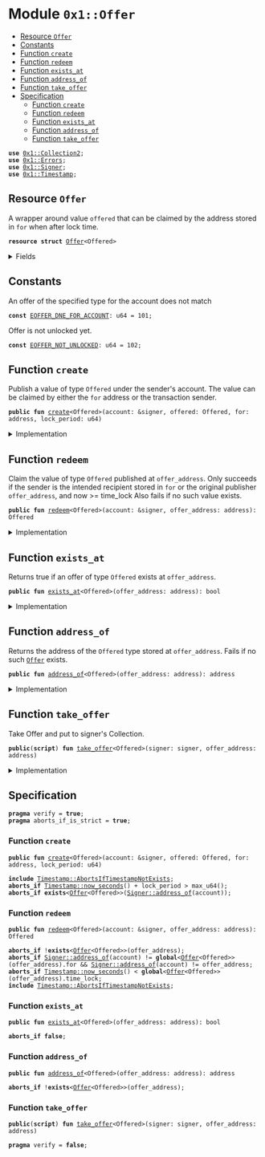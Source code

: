 
<a name="0x1_Offer"></a>

# Module `0x1::Offer`



-  [Resource `Offer`](#0x1_Offer_Offer)
-  [Constants](#@Constants_0)
-  [Function `create`](#0x1_Offer_create)
-  [Function `redeem`](#0x1_Offer_redeem)
-  [Function `exists_at`](#0x1_Offer_exists_at)
-  [Function `address_of`](#0x1_Offer_address_of)
-  [Function `take_offer`](#0x1_Offer_take_offer)
-  [Specification](#@Specification_1)
    -  [Function `create`](#@Specification_1_create)
    -  [Function `redeem`](#@Specification_1_redeem)
    -  [Function `exists_at`](#@Specification_1_exists_at)
    -  [Function `address_of`](#@Specification_1_address_of)
    -  [Function `take_offer`](#@Specification_1_take_offer)


<pre><code><b>use</b> <a href="Collection2.md#0x1_Collection2">0x1::Collection2</a>;
<b>use</b> <a href="Errors.md#0x1_Errors">0x1::Errors</a>;
<b>use</b> <a href="Signer.md#0x1_Signer">0x1::Signer</a>;
<b>use</b> <a href="Timestamp.md#0x1_Timestamp">0x1::Timestamp</a>;
</code></pre>



<a name="0x1_Offer_Offer"></a>

## Resource `Offer`

A wrapper around value <code>offered</code> that can be claimed by the address stored in <code>for</code> when after lock time.


<pre><code><b>resource</b> <b>struct</b> <a href="Offer.md#0x1_Offer">Offer</a>&lt;Offered&gt;
</code></pre>



<details>
<summary>Fields</summary>


<dl>
<dt>
<code>offered: Offered</code>
</dt>
<dd>

</dd>
<dt>
<code>for: address</code>
</dt>
<dd>

</dd>
<dt>
<code>time_lock: u64</code>
</dt>
<dd>

</dd>
</dl>


</details>

<a name="@Constants_0"></a>

## Constants


<a name="0x1_Offer_EOFFER_DNE_FOR_ACCOUNT"></a>

An offer of the specified type for the account does not match


<pre><code><b>const</b> <a href="Offer.md#0x1_Offer_EOFFER_DNE_FOR_ACCOUNT">EOFFER_DNE_FOR_ACCOUNT</a>: u64 = 101;
</code></pre>



<a name="0x1_Offer_EOFFER_NOT_UNLOCKED"></a>

Offer is not unlocked yet.


<pre><code><b>const</b> <a href="Offer.md#0x1_Offer_EOFFER_NOT_UNLOCKED">EOFFER_NOT_UNLOCKED</a>: u64 = 102;
</code></pre>



<a name="0x1_Offer_create"></a>

## Function `create`

Publish a value of type <code>Offered</code> under the sender's account. The value can be claimed by
either the <code>for</code> address or the transaction sender.


<pre><code><b>public</b> <b>fun</b> <a href="Offer.md#0x1_Offer_create">create</a>&lt;Offered&gt;(account: &signer, offered: Offered, for: address, lock_period: u64)
</code></pre>



<details>
<summary>Implementation</summary>


<pre><code><b>public</b> <b>fun</b> <a href="Offer.md#0x1_Offer_create">create</a>&lt;Offered: store&gt;(account: &signer, offered: Offered, for: address, lock_period: u64) {
    <b>let</b> time_lock = <a href="Timestamp.md#0x1_Timestamp_now_seconds">Timestamp::now_seconds</a>() + lock_period;
    //TODO should support multi <a href="Offer.md#0x1_Offer">Offer</a>?
    move_to(account, <a href="Offer.md#0x1_Offer">Offer</a>&lt;Offered&gt; { offered, for, time_lock });
}
</code></pre>



</details>

<a name="0x1_Offer_redeem"></a>

## Function `redeem`

Claim the value of type <code>Offered</code> published at <code>offer_address</code>.
Only succeeds if the sender is the intended recipient stored in <code>for</code> or the original
publisher <code>offer_address</code>, and now >= time_lock
Also fails if no such value exists.


<pre><code><b>public</b> <b>fun</b> <a href="Offer.md#0x1_Offer_redeem">redeem</a>&lt;Offered&gt;(account: &signer, offer_address: address): Offered
</code></pre>



<details>
<summary>Implementation</summary>


<pre><code><b>public</b> <b>fun</b> <a href="Offer.md#0x1_Offer_redeem">redeem</a>&lt;Offered: store&gt;(account: &signer, offer_address: address): Offered <b>acquires</b> <a href="Offer.md#0x1_Offer">Offer</a> {
    <b>let</b> <a href="Offer.md#0x1_Offer">Offer</a>&lt;Offered&gt; { offered, for, time_lock } = move_from&lt;<a href="Offer.md#0x1_Offer">Offer</a>&lt;Offered&gt;&gt;(offer_address);
    <b>let</b> sender = <a href="Signer.md#0x1_Signer_address_of">Signer::address_of</a>(account);
    <b>let</b> now = <a href="Timestamp.md#0x1_Timestamp_now_seconds">Timestamp::now_seconds</a>();
    <b>assert</b>(sender == for || sender == offer_address, <a href="Errors.md#0x1_Errors_invalid_argument">Errors::invalid_argument</a>(<a href="Offer.md#0x1_Offer_EOFFER_DNE_FOR_ACCOUNT">EOFFER_DNE_FOR_ACCOUNT</a>));
    <b>assert</b>(now &gt;= time_lock, <a href="Errors.md#0x1_Errors_not_published">Errors::not_published</a>(<a href="Offer.md#0x1_Offer_EOFFER_NOT_UNLOCKED">EOFFER_NOT_UNLOCKED</a>));
    offered
}
</code></pre>



</details>

<a name="0x1_Offer_exists_at"></a>

## Function `exists_at`

Returns true if an offer of type <code>Offered</code> exists at <code>offer_address</code>.


<pre><code><b>public</b> <b>fun</b> <a href="Offer.md#0x1_Offer_exists_at">exists_at</a>&lt;Offered&gt;(offer_address: address): bool
</code></pre>



<details>
<summary>Implementation</summary>


<pre><code><b>public</b> <b>fun</b> <a href="Offer.md#0x1_Offer_exists_at">exists_at</a>&lt;Offered: store&gt;(offer_address: address): bool {
    <b>exists</b>&lt;<a href="Offer.md#0x1_Offer">Offer</a>&lt;Offered&gt;&gt;(offer_address)
}
</code></pre>



</details>

<a name="0x1_Offer_address_of"></a>

## Function `address_of`

Returns the address of the <code>Offered</code> type stored at <code>offer_address</code>.
Fails if no such <code><a href="Offer.md#0x1_Offer">Offer</a></code> exists.


<pre><code><b>public</b> <b>fun</b> <a href="Offer.md#0x1_Offer_address_of">address_of</a>&lt;Offered&gt;(offer_address: address): address
</code></pre>



<details>
<summary>Implementation</summary>


<pre><code><b>public</b> <b>fun</b> <a href="Offer.md#0x1_Offer_address_of">address_of</a>&lt;Offered: store&gt;(offer_address: address): address <b>acquires</b> <a href="Offer.md#0x1_Offer">Offer</a> {
    borrow_global&lt;<a href="Offer.md#0x1_Offer">Offer</a>&lt;Offered&gt;&gt;(offer_address).for
}
</code></pre>



</details>

<a name="0x1_Offer_take_offer"></a>

## Function `take_offer`

Take Offer and put to signer's Collection<Offered>.


<pre><code><b>public</b>(<b>script</b>) <b>fun</b> <a href="Offer.md#0x1_Offer_take_offer">take_offer</a>&lt;Offered&gt;(signer: signer, offer_address: address)
</code></pre>



<details>
<summary>Implementation</summary>


<pre><code><b>public</b>(<b>script</b>) <b>fun</b> <a href="Offer.md#0x1_Offer_take_offer">take_offer</a>&lt;Offered: store&gt;(
    signer: signer,
    offer_address: address,
) <b>acquires</b> <a href="Offer.md#0x1_Offer">Offer</a> {
    <b>let</b> offered = <a href="Offer.md#0x1_Offer_redeem">redeem</a>&lt;Offered&gt;(&signer, offer_address);
    <a href="Collection2.md#0x1_Collection2_put">Collection2::put</a>(&signer, <a href="Signer.md#0x1_Signer_address_of">Signer::address_of</a>(&signer), offered);
}
</code></pre>



</details>

<a name="@Specification_1"></a>

## Specification



<pre><code><b>pragma</b> verify = <b>true</b>;
<b>pragma</b> aborts_if_is_strict = <b>true</b>;
</code></pre>



<a name="@Specification_1_create"></a>

### Function `create`


<pre><code><b>public</b> <b>fun</b> <a href="Offer.md#0x1_Offer_create">create</a>&lt;Offered&gt;(account: &signer, offered: Offered, for: address, lock_period: u64)
</code></pre>




<pre><code><b>include</b> <a href="Timestamp.md#0x1_Timestamp_AbortsIfTimestampNotExists">Timestamp::AbortsIfTimestampNotExists</a>;
<b>aborts_if</b> <a href="Timestamp.md#0x1_Timestamp_now_seconds">Timestamp::now_seconds</a>() + lock_period &gt; max_u64();
<b>aborts_if</b> <b>exists</b>&lt;<a href="Offer.md#0x1_Offer">Offer</a>&lt;Offered&gt;&gt;(<a href="Signer.md#0x1_Signer_address_of">Signer::address_of</a>(account));
</code></pre>



<a name="@Specification_1_redeem"></a>

### Function `redeem`


<pre><code><b>public</b> <b>fun</b> <a href="Offer.md#0x1_Offer_redeem">redeem</a>&lt;Offered&gt;(account: &signer, offer_address: address): Offered
</code></pre>




<pre><code><b>aborts_if</b> !<b>exists</b>&lt;<a href="Offer.md#0x1_Offer">Offer</a>&lt;Offered&gt;&gt;(offer_address);
<b>aborts_if</b> <a href="Signer.md#0x1_Signer_address_of">Signer::address_of</a>(account) != <b>global</b>&lt;<a href="Offer.md#0x1_Offer">Offer</a>&lt;Offered&gt;&gt;(offer_address).for && <a href="Signer.md#0x1_Signer_address_of">Signer::address_of</a>(account) != offer_address;
<b>aborts_if</b> <a href="Timestamp.md#0x1_Timestamp_now_seconds">Timestamp::now_seconds</a>() &lt; <b>global</b>&lt;<a href="Offer.md#0x1_Offer">Offer</a>&lt;Offered&gt;&gt;(offer_address).time_lock;
<b>include</b> <a href="Timestamp.md#0x1_Timestamp_AbortsIfTimestampNotExists">Timestamp::AbortsIfTimestampNotExists</a>;
</code></pre>



<a name="@Specification_1_exists_at"></a>

### Function `exists_at`


<pre><code><b>public</b> <b>fun</b> <a href="Offer.md#0x1_Offer_exists_at">exists_at</a>&lt;Offered&gt;(offer_address: address): bool
</code></pre>




<pre><code><b>aborts_if</b> <b>false</b>;
</code></pre>



<a name="@Specification_1_address_of"></a>

### Function `address_of`


<pre><code><b>public</b> <b>fun</b> <a href="Offer.md#0x1_Offer_address_of">address_of</a>&lt;Offered&gt;(offer_address: address): address
</code></pre>




<pre><code><b>aborts_if</b> !<b>exists</b>&lt;<a href="Offer.md#0x1_Offer">Offer</a>&lt;Offered&gt;&gt;(offer_address);
</code></pre>



<a name="@Specification_1_take_offer"></a>

### Function `take_offer`


<pre><code><b>public</b>(<b>script</b>) <b>fun</b> <a href="Offer.md#0x1_Offer_take_offer">take_offer</a>&lt;Offered&gt;(signer: signer, offer_address: address)
</code></pre>




<pre><code><b>pragma</b> verify = <b>false</b>;
</code></pre>
